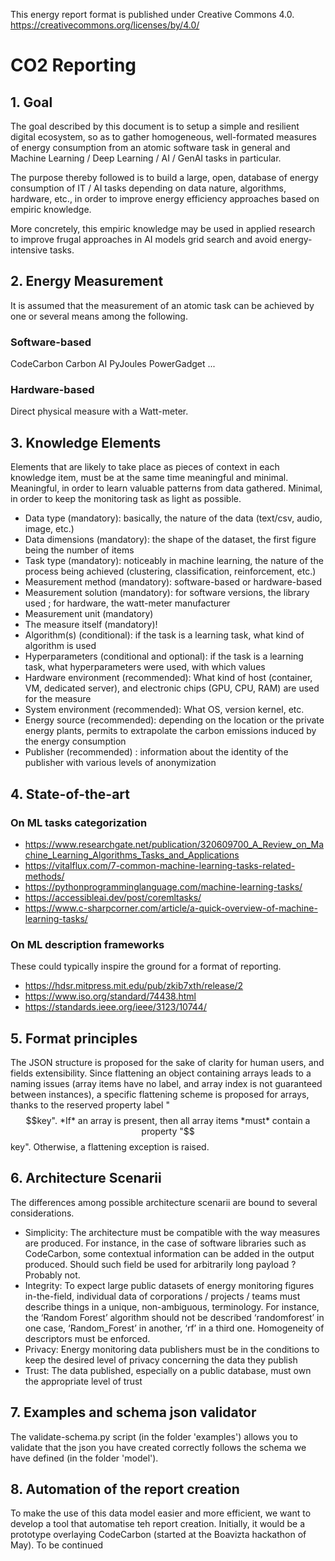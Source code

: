 This energy report format is published under Creative Commons 4.0.
https://creativecommons.org/licenses/by/4.0/

# CO2 Reporting

## 1. Goal

The goal described by this document is to setup a simple and resilient digital ecosystem, so as to gather homogeneous, well-formated measures of energy consumption from an atomic software task in general and Machine Learning / Deep Learning / AI / GenAI tasks in particular.

The purpose thereby followed is to build a large, open, database of energy consumption of IT / AI tasks depending on data nature, algorithms, hardware, etc., in order to improve energy efficiency approaches based on empiric knowledge. 

More concretely, this empiric knowledge may be used in applied research to improve frugal approaches in AI models grid search and avoid energy-intensive tasks.

## 2. Energy Measurement

It is assumed that the measurement of an atomic task can be achieved by one or several means among the following.

### Software-based 
CodeCarbon
Carbon AI
PyJoules
PowerGadget
...

### Hardware-based 
Direct physical measure with a Watt-meter.


## 3. Knowledge Elements

Elements that are likely to take place as pieces of context in each knowledge item, must be at the same time meaningful and minimal. Meaningful, in order to learn valuable patterns from data gathered. Minimal, in order to keep the monitoring task as light as possible.
- Data type (mandatory): basically, the nature of the data (text/csv, audio, image, etc.)
- Data dimensions (mandatory): the shape of the dataset, the first figure being the number of items
- Task type (mandatory): noticeably in machine learning, the nature of the process being achieved (clustering, classification, reinforcement, etc.)
- Measurement method (mandatory): software-based or hardware-based 
- Measurement solution (mandatory): for software versions, the library used ; for hardware, the watt-meter manufacturer
- Measurement unit (mandatory)
- The measure itself (mandatory)!
- Algorithm(s) (conditional): if the task is a learning task, what kind of algorithm is used
- Hyperparameters (conditional and optional): if the task is a learning task, what hyperparameters were used, with which values
- Hardware environment (recommended): What kind of host (container, VM, dedicated server), and electronic chips (GPU, CPU, RAM) are used for the measure
- System environment (recommended): What OS, version kernel, etc.
- Energy source (recommended): depending on the location or the private energy plants, permits to extrapolate the carbon emissions induced by the energy consumption
- Publisher (recommended) : information about the identity of the publisher with various levels of anonymization


## 4. State-of-the-art 

### On ML tasks categorization

- https://www.researchgate.net/publication/320609700_A_Review_on_Machine_Learning_Algorithms_Tasks_and_Applications
- https://vitalflux.com/7-common-machine-learning-tasks-related-methods/
- https://pythonprogramminglanguage.com/machine-learning-tasks/
- https://accessibleai.dev/post/coremltasks/
- https://www.c-sharpcorner.com/article/a-quick-overview-of-machine-learning-tasks/

### On ML description frameworks

These could typically inspire the ground for a format of reporting.
- https://hdsr.mitpress.mit.edu/pub/zkib7xth/release/2
- https://www.iso.org/standard/74438.html
- https://standards.ieee.org/ieee/3123/10744/


## 5. Format principles

The JSON structure is proposed for the sake of clarity for human users, and fields extensibility.
Since flattening an object containing arrays leads to a naming issues (array items have no label, and array index is not guaranteed between instances), a specific flattening scheme is proposed for arrays, thanks to the reserved property label "$$key".
*If* an array is present, then all array items *must* contain a property "$$key". Otherwise, a flattening exception is raised.


## 6. Architecture Scenarii

The differences among possible architecture scenarii are bound to several considerations.
- Simplicity: The architecture must be compatible with the way measures are produced. For instance, in the case of software libraries such as CodeCarbon, some contextual information can be added in the output produced. Should such field be used for arbitrarily long payload ? Probably not.
- Integrity: To expect large public datasets of energy monitoring figures in-the-field, individual data of corporations / projects / teams must describe things in a unique, non-ambiguous, terminology. For instance, the ‘Random Forest’ algorithm should not be described ‘randomforest’ in one case, ‘Random_Forest’ in another, ‘rf’ in a third one. Homogeneity of descriptors must be enforced.
- Privacy: Energy monitoring data publishers must be in the conditions to keep the desired level of privacy concerning the data they publish
- Trust: The data published, especially on a public database, must own the appropriate level of trust

## 7. Examples and schema json validator

The validate-schema.py script (in the folder 'examples') allows you to validate that the json you have created correctly follows the schema we have defined (in the folder 'model'). 

## 8. Automation of the report creation 

To make the use of this data model easier and more efficient, we want to develop a tool that automatise teh report creation. Initially, it would be a prototype overlaying CodeCarbon (started at the Boavizta hackathon of May). To be continued